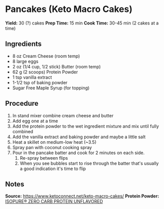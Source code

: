 # Pancakes (Keto Macro Cakes)
**Yield:** 30 (?) cakes
**Prep Time:** 15 min
**Cook Time:** 30-45 min (2 cakes at a time)

## Ingredients
- 8 oz Cream Cheese (room temp)
- 8 large eggs
- 2 oz (1/4 cup, 1/2 stick) Butter (room temp)
- 62 g (2 scoops) Protein Powder
- 1 tsp vanilla extract
- 1-1/2 tsp of baking powder
- Sugar Free Maple Syrup (for topping)

## Procedure
1. In stand mixer combine cream cheese and butter
2. Add egg one at a time
3. Add the protein powder to the wet ingredient mixture and mix until fully combined
4. Add the vanilla extract and baking powder and maybe a little salt
5. Heat a skillet on medium-low heat (~3.5)
6. Spray pan with coconut cooking spray
7. Pour in the pancake batter and cook for 2 minutes on each side.
    1. Re-spray between flips
    2. When you see bubbles start to rise through the batter that's usually a good indication it's time to flip

## Notes
**Source:** https://www.ketoconnect.net/keto-macro-cakes/
**Protein Powder:** [ISOPURE® ZERO CARB PROTEIN UNFLAVORED](https://www.theisopurecompany.com/en-us/Products/Powder/ISOPURE%C2%AE-ZERO-CARB-PROTEIN-UNFLAVORED/p/C101302)
